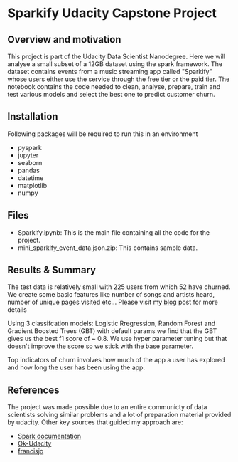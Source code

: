# Sparkify Udacity Capstone Project

## Overview and motivation
This project is part of the Udacity Data Scientist Nanodegree. Here we will analyse a small subset of a 12GB dataset using the spark framework. 
The dataset contains events from a music streaming app called "Sparkify" whose users either use the service through the free tier or the paid tier.
The notebook contains the code needed to clean, analyse, prepare, train and test various models and select the best one to predict customer churn.

## Installation
Following packages will be required to run this in an environment
  - pyspark
  - jupyter
  - seaborn
  - pandas
  - datetime
  - matplotlib
  - numpy
  
## Files
  - Sparkify.ipynb: This is the main file containing all the code for the project.
  - mini_sparkify_event_data.json.zip: This contains sample data.
  
## Results & Summary
The test data is relatively small with 225 users from which 52 have churned. We create some basic features like number of songs and artists heard, 
number of unique pages visited etc... Please visit my [blog](https://naveedrafi.medium.com/user-churn-prediction-with-spark-fd99b6c568e4) post for more details

Using 3 classifcation models: Logistic Rregression, Random Forest and Gradient Boosted Trees (GBT) with default params we find that the GBT gives us the best f1
score of ~ 0.8. We use hyper parameter tuning but that doesn't improve the score so we stick with the base parameter.

Top indicators of churn involves how much of the app a user has explored and how long the user has been using the app.

## References
The project was made possible due to an entire communicty of data scientists solving similar problems and a lot of preparation material provided by udacity.
Other key sources that guided my approach are:
  - [Spark documentation](https://spark.apache.org/docs/latest/index.html)
  - [Ok-Udacity](https://github.com/ok-udacity/sparkify/blob/master/Sparkify.ipynb)
  - [francisjo](https://github.com/francisjo/Udacity-Sparkify-Project)


